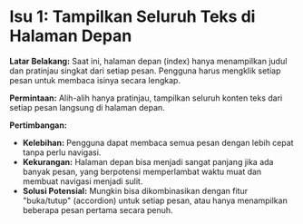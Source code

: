 # Isu 1: Tampilkan Seluruh Teks di Halaman Depan

**Latar Belakang:**
Saat ini, halaman depan (index) hanya menampilkan judul dan pratinjau singkat dari setiap pesan. Pengguna harus mengklik setiap pesan untuk membaca isinya secara lengkap.

**Permintaan:**
Alih-alih hanya pratinjau, tampilkan seluruh konten teks dari setiap pesan langsung di halaman depan.

**Pertimbangan:**
- **Kelebihan:** Pengguna dapat membaca semua pesan dengan lebih cepat tanpa perlu navigasi.
- **Kekurangan:** Halaman depan bisa menjadi sangat panjang jika ada banyak pesan, yang berpotensi memperlambat waktu muat dan membuat navigasi menjadi sulit.
- **Solusi Potensial:** Mungkin bisa dikombinasikan dengan fitur "buka/tutup" (accordion) untuk setiap pesan, atau hanya menampilkan beberapa pesan pertama secara penuh.
